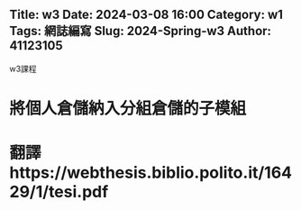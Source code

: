 Title: w3
Date: 2024-03-08 16:00
Category: w1
Tags: 網誌編寫
Slug: 2024-Spring-w3
Author: 41123105
---

w3課程

<!-- PELICAN_END_SUMMARY -->

# 將個人倉儲納入分組倉儲的子模組

# 翻譯https://webthesis.biblio.polito.it/16429/1/tesi.pdf



 